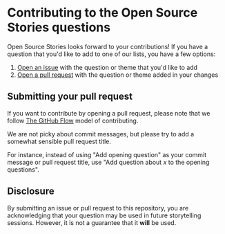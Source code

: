 # Contributing to the Open Source Stories questions

Open Source Stories looks forward to your contributions! If you have a question that you'd like to add to one of our lists, you have a few options:

1. [Open an issue](https://github.com/opensourcestories/story-questions/issues/new/choose) with the question or theme that you'd like to add
1. [Open a pull request](https://github.com/opensourcestories/story-questions/compare) with the question or theme added in your changes

## Submitting your pull request

If you want to contribute by opening a pull request, please note that we follow [The GitHub Flow](https://guides.github.com/introduction/flow/) model of contributing.

We are not picky about commit messages, but please try to add a somewhat sensible pull request title.

For instance, instead of using "Add opening question" as your commit message or pull request title, use "Add question about _x_ to the opening questions".

## Disclosure

By submitting an issue or pull request to this repository, you are acknowledging that your question may be used in future storytelling sessions. However, it is not a guarantee that it **will** be used.